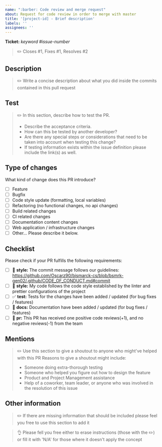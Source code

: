 ```yaml
---
name: ":barber: Code review and merge request"
about: Request for code review in order to merge with master
title: '[project-id] - Brief description'
labels: ''
assignees: ''
---
```


**Ticket:** _keyword #issue-number_
>:pencil2: Closes #1, Fixes #1, Resolves #2

## Description

>:pencil2: Write a concise description about what you did inside the commits contained in this pull request

## Test

>:pencil2: In this section, describe how to test the PR.
>
>+ Describe the acceptance criteria.  
>+ How can this be tested by another developer?  
>+ Are there any special steps or considerations that need to be taken into account when testing this change?  
>+ If testing information exists within the issue definition please include the link(s) as well.  

## Type of changes

What kind of change does this PR introduce?

- [ ] Feature  
- [ ] Bugfix  
- [ ] Code style update (formatting, local variables)  
- [ ] Refactoring (no functional changes, no api changes)  
- [ ] Build related changes  
- [ ] CI related changes  
- [ ] Documentation content changes  
- [ ] Web application / infrastructure changes  
- [ ] Other... Please describe it below.

## Checklist

Please check if your PR fulfills the following requirements:

- [ ] 🎨 **style:** The commit message follows our guidelines: https://github.com/Oscarz90/bismarck-cs/blob/bsmrk-gen02/.github/CODE_OF_CONDUCT.md#commit  
- [ ] 🎨 **style:** My code follows the code style established by the linter and prettier configurations of the project  
- [ ] :white_check_mark: **test:** Tests for the changes have been added / updated (for bug fixes / features)  
- [ ] :page_facing_up: **docs:** Documentation have been added / updated (for bug fixes / features)  
- [ ] :construction_worker: **pr:** This PR has received one positive code reviews(+1), and no negative reviews(-1) from the team  

## Mentions

>:pencil2: Use this section to give a shoutout to anyone who might've helped with this PR
>Reasons to give a shoutout might include:
>
>+ Someone doing extra-thorough testing
>+ Someone who helped you figure out how to design the feature
>+ Product and Project Management assistance
>+ Help of a coworker, team leader, or anyone who was involved in the resolution of this issue

## Other information

>:pencil2: If there are missing information that should be included please feel you free to use this section to add it 

>:ok_hand: Please fell you free either to erase instructions (those with the :pencil2:) or fill it with 'N/A' for those where it doesn't apply the concept
